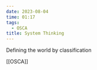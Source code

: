 ```yaml
---
date: 2023-08-04
time: 01:17
tags:
  - OSCA
title: System Thinking
---
```

Defining the world by classification

[[OSCA]] 